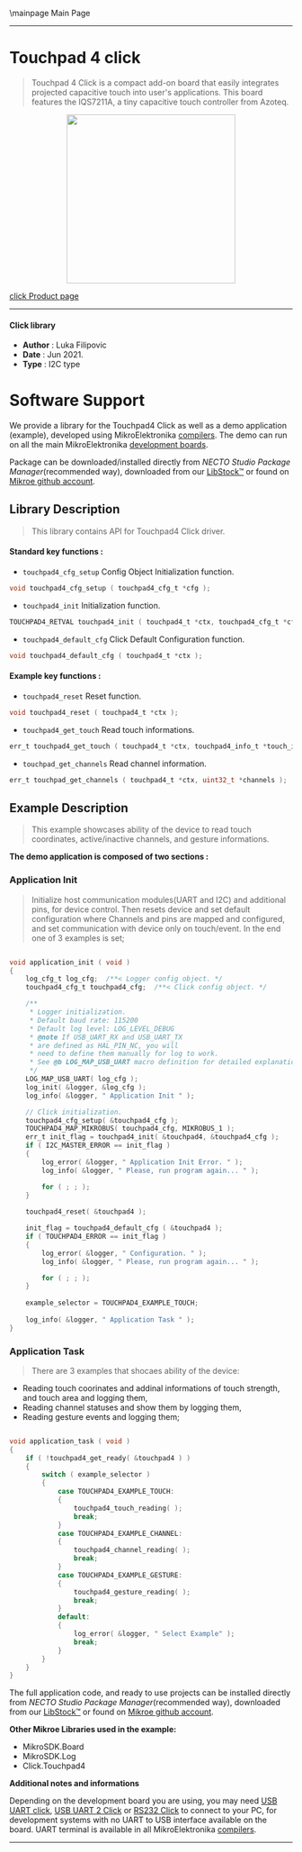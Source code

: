 \mainpage Main Page

---
# Touchpad 4 click

> Touchpad 4 Click is a compact add-on board that easily integrates projected capacitive touch into user's applications. This board features the IQS7211A, a tiny capacitive touch controller from Azoteq.

<p align="center">
  <img src="https://download.mikroe.com/images/click_for_ide/touchpad_4_click.png" height=300px>
</p>

[click Product page](https://www.mikroe.com/touchpad-4-click)

---


#### Click library

- **Author**        : Luka Filipovic
- **Date**          : Jun 2021.
- **Type**          : I2C type


# Software Support

We provide a library for the Touchpad4 Click
as well as a demo application (example), developed using MikroElektronika
[compilers](https://www.mikroe.com/necto-studio).
The demo can run on all the main MikroElektronika [development boards](https://www.mikroe.com/development-boards).

Package can be downloaded/installed directly from *NECTO Studio Package Manager*(recommended way), downloaded from our [LibStock&trade;](https://libstock.mikroe.com) or found on [Mikroe github account](https://github.com/MikroElektronika/mikrosdk_click_v2/tree/master/clicks).

## Library Description

> This library contains API for Touchpad4 Click driver.

#### Standard key functions :

- `touchpad4_cfg_setup` Config Object Initialization function.
```c
void touchpad4_cfg_setup ( touchpad4_cfg_t *cfg );
```

- `touchpad4_init` Initialization function.
```c
TOUCHPAD4_RETVAL touchpad4_init ( touchpad4_t *ctx, touchpad4_cfg_t *cfg );
```

- `touchpad4_default_cfg` Click Default Configuration function.
```c
void touchpad4_default_cfg ( touchpad4_t *ctx );
```

#### Example key functions :

- `touchpad4_reset` Reset function.
```c
void touchpad4_reset ( touchpad4_t *ctx );
```

- `touchpad4_get_touch` Read touch informations.
```c
err_t touchpad4_get_touch ( touchpad4_t *ctx, touchpad4_info_t *touch_info );
```

- `touchpad_get_channels` Read channel information.
```c
err_t touchpad_get_channels ( touchpad4_t *ctx, uint32_t *channels );
```

## Example Description

> This example showcases ability of the device to read touch coordinates, 
active/inactive channels, and gesture informations.

**The demo application is composed of two sections :**

### Application Init

> Initialize host communication modules(UART and I2C)  and additional pins,
for device control. Then resets device and set default configuration where
Channels and pins are mapped and configured, and set communication with device
only on touch/event. In the end one of 3 examples is set;

```c

void application_init ( void ) 
{
    log_cfg_t log_cfg;  /**< Logger config object. */
    touchpad4_cfg_t touchpad4_cfg;  /**< Click config object. */

    /** 
     * Logger initialization.
     * Default baud rate: 115200
     * Default log level: LOG_LEVEL_DEBUG
     * @note If USB_UART_RX and USB_UART_TX 
     * are defined as HAL_PIN_NC, you will 
     * need to define them manually for log to work. 
     * See @b LOG_MAP_USB_UART macro definition for detailed explanation.
     */
    LOG_MAP_USB_UART( log_cfg );
    log_init( &logger, &log_cfg );
    log_info( &logger, " Application Init " );

    // Click initialization.
    touchpad4_cfg_setup( &touchpad4_cfg );
    TOUCHPAD4_MAP_MIKROBUS( touchpad4_cfg, MIKROBUS_1 );
    err_t init_flag = touchpad4_init( &touchpad4, &touchpad4_cfg );
    if ( I2C_MASTER_ERROR == init_flag ) 
    {
        log_error( &logger, " Application Init Error. " );
        log_info( &logger, " Please, run program again... " );

        for ( ; ; );
    }
    
    touchpad4_reset( &touchpad4 );

    init_flag = touchpad4_default_cfg ( &touchpad4 );
    if ( TOUCHPAD4_ERROR == init_flag ) 
    {
        log_error( &logger, " Configuration. " );
        log_info( &logger, " Please, run program again... " );

        for ( ; ; );
    }
    
    example_selector = TOUCHPAD4_EXAMPLE_TOUCH;
    
    log_info( &logger, " Application Task " );
}

```

### Application Task

> There are 3 examples that shocaes ability of the device: 
 - Reading touch coorinates and addinal informations of touch strength, 
   and touch area and logging them,
 - Reading channel statuses and show them by logging them,
 - Reading gesture events and logging them;

```c

void application_task ( void ) 
{
    if ( !touchpad4_get_ready( &touchpad4 ) )
    {
        switch ( example_selector )
        {
            case TOUCHPAD4_EXAMPLE_TOUCH:
            {
                touchpad4_touch_reading( );
                break;
            }
            case TOUCHPAD4_EXAMPLE_CHANNEL:
            {
                touchpad4_channel_reading( );
                break;
            }
            case TOUCHPAD4_EXAMPLE_GESTURE:
            {
                touchpad4_gesture_reading( );
                break;
            }
            default:
            {
                log_error( &logger, " Select Example" );
                break;
            }
        } 
    }
}

```

The full application code, and ready to use projects can be installed directly from *NECTO Studio Package Manager*(recommended way), downloaded from our [LibStock&trade;](https://libstock.mikroe.com) or found on [Mikroe github account](https://github.com/MikroElektronika/mikrosdk_click_v2/tree/master/clicks).

**Other Mikroe Libraries used in the example:**

- MikroSDK.Board
- MikroSDK.Log
- Click.Touchpad4

**Additional notes and informations**

Depending on the development board you are using, you may need
[USB UART click](https://www.mikroe.com/usb-uart-click),
[USB UART 2 Click](https://www.mikroe.com/usb-uart-2-click) or
[RS232 Click](https://www.mikroe.com/rs232-click) to connect to your PC, for
development systems with no UART to USB interface available on the board. UART
terminal is available in all MikroElektronika
[compilers](https://shop.mikroe.com/compilers).

---
